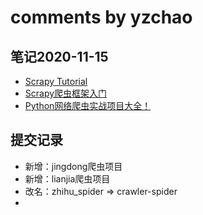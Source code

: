 # comments by yzchao

## 笔记2020-11-15
* [Scrapy Tutorial](https://doc.scrapy.org/en/latest/intro/tutorial.html)
* [Scrapy爬虫框架入门](https://github.com/yzchaogmail/Python-100-Days/blob/master/Day66-75/72.Scrapy%E5%85%A5%E9%97%A8.md)
* [Python网络爬虫实战项目大全！](https://zhuanlan.zhihu.com/p/32546216)

## 提交记录
  * 新增：jingdong爬虫项目
  * 新增：lianjia爬虫项目
  * 改名：zhihu_spider => crawler-spider
  * 

